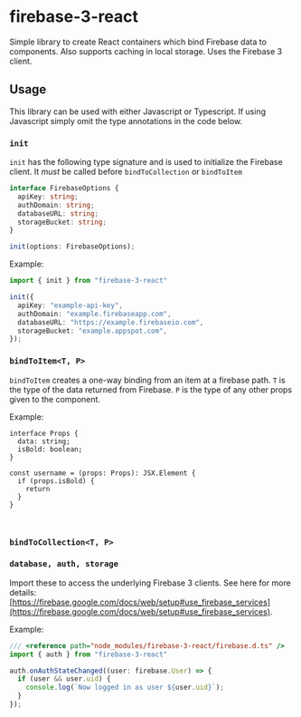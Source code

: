 # firebase-3-react

Simple library to create React containers which bind Firebase data to components. Also supports caching in local storage. Uses the Firebase 3 client.

## Usage

This library can be used with either Javascript or Typescript. If using Javascript simply omit the type annotations in the code below.

### `init`

`init` has the following type signature and is used to initialize the Firebase client. It *must* be called before `bindToCollection` or  `bindToItem`

```typescript
interface FirebaseOptions {
  apiKey: string;
  authDomain: string;
  databaseURL: string;
  storageBucket: string;
}

init(options: FirebaseOptions);
```

Example:

```typescript
import { init } from "firebase-3-react"

init({
  apiKey: "example-api-key",
  authDomain: "example.firebaseapp.com",
  databaseURL: "https://example.firebaseio.com",
  storageBucket: "example.appspot.com",
});
```

### `bindToItem<T, P>`

`bindToItem` creates a one-way binding from an item at a firebase path. `T` is the type of the data returned from Firebase. `P` is the type of any other props given to the component.

Example:

```
interface Props {
  data: string;
  isBold: boolean;
}

const username = (props: Props): JSX.Element {
  if (props.isBold) {
    return
  }
}



```


### `bindToCollection<T, P>`


### `database, auth, storage`

Import these to access the underlying Firebase 3 clients. See here for more details: [https://firebase.google.com/docs/web/setup#use_firebase_services](https://firebase.google.com/docs/web/setup#use_firebase_services).

Example:

```typescript
/// <reference path="node_modules/firebase-3-react/firebase.d.ts" />
import { auth } from "firebase-3-react"

auth.onAuthStateChanged((user: firebase.User) => {
  if (user && user.uid) {
    console.log(`Now logged in as user ${user.uid}`);
  }
});
```
